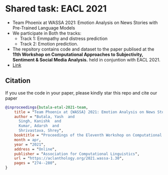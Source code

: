 # Shared task: EACL 2021
* Team Phoenix at WASSA 2021: Emotion Analysis on News Stories with Pre-Trained Language Models
* We participate in Both the tracks:    
  * Track 1: Emmpathy and distress prediction
  * Track 2: Emotion prediction. 
* The repsitory contains code and dataset to the paper publised at the **11th Workshop on Computational Approaches to Subjectivity, Sentiment & Social Media Analysis.** held in  conjuntion with EACL 2021.  
* [Link](https://aclanthology.org/2021.wassa-1.30/?fbclid=IwAR1c66N4tPRD5cGD7AGCTQHbrae-3AuhEYTS36B-yv2fivRK2bIiwWnDXds)


## Citation

If you use the code in your paper, please kindly star this repo and cite our paper

```bibtex
@inproceedings{butala-etal-2021-team,
    title = "Team Phoenix at {WASSA} 2021: Emotion Analysis on News Stories with Pre-Trained Language Models",
    author = "Butala, Yash  and
      Singh, Kanishk  and
      Kumar, Adarsh  and
      Shrivastava, Shrey",
    booktitle = "Proceedings of the Eleventh Workshop on Computational Approaches to Subjectivity, Sentiment and Social Media Analysis",
    month = apr,
    year = "2021",
    address = "Online",
    publisher = "Association for Computational Linguistics",
    url = "https://aclanthology.org/2021.wassa-1.30",
    pages = "274--280",
}
```
